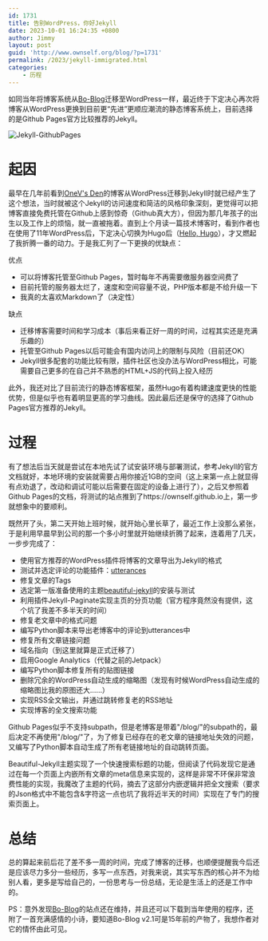```yaml
---
id: 1731
title: 告别WordPress，你好Jekyll
date: 2023-10-01 16:24:35 +0800
author: Jimmy
layout: post
guid: 'http://www.ownself.org/blog/?p=1731'
permalink: /2023/jekyll-immigrated.html
categories:
    - 历程
---
```


如同当年将博客系统从[Bo-Blog](https://www.ownself.org/2012/gao-bie-bo-blog.html)迁移至WordPress一样，最近终于下定决心再次将博客从WordPress更换到目前更“先进”更顺应潮流的静态博客系统上，目前选择的是Github Pages官方比较推荐的Jekyll。

![Jekyll-GithubPages](/assets/2023/github-pages-jekyll.png)

# 起因

最早在几年前看到[OneV's Den](https://onevcat.com/)的博客从WordPress迁移到Jekyll时就已经产生了这个想法，当时就被这个Jekyll的访问速度和简洁的风格印象深刻，更觉得可以把博客直接免费托管在Github上感到惊奇（Github真大方），但因为那几年孩子的出生以及工作上的烦恼，就一直被拖着。直到上个月读一篇技术博客时，看到作者也在使用了11年WordPress后，下定决心切换为Hugo后（[Hello, Hugo](https://therealmjp.github.io/posts/hello-hugo/)），才又燃起了我折腾一番的动力。于是我汇列了一下更换的优缺点：

优点

* 可以将博客托管至Github Pages，暂时每年不再需要缴服务器空间费了
* 目前托管的服务器太烂了，速度和空间容量不说，PHP版本都是不给升级一下
* 我真的太喜欢Markdown了（决定性）

缺点

- 迁移博客需要时间和学习成本（事后来看正好一周的时间，过程其实还是充满乐趣的）
- 托管至Github Pages以后可能会有国内访问上的限制与风险（目前还OK）
- Jekyll很多配套的功能比较有限，插件社区也没办法与WordPress相比，可能需要自己更多的在自己并不熟悉的HTML+JS的代码上投入经历

此外，我还对比了目前流行的静态博客框架，虽然Hugo有着构建速度更快的性能优势，但是似乎也有着明显更高的学习曲线。因此最后还是保守的选择了Github Pages官方推荐的Jekyll。

# 过程

有了想法后当天就是尝试在本地先试了试安装环境与部署测试，参考Jekyll的官方文档就好，本地环境的安装就需要占用你接近1GB的空间（这上来第一点上就显得有点劝退了，改动和调试可能以后需要在固定的设备上进行了），之后又参照着Github Pages的文档，将测试的站点推到了https://ownself.github.io上，第一步就想象中的要顺利。

既然开了头，第二天开始上班时候，就开始心里长草了，最近工作上没那么紧张，于是利用早晨早到公司的那一个多小时里就开始继续折腾了起来，连着用了几天，一步步完成了：

- 使用官方推荐的WordPress插件将博客的文章导出为Jekyll的格式
- 测试并选定评论的功能插件：[utterances](https://utteranc.es/)
- 修复文章的Tags
- 选定第一版准备使用的主题[beautiful\-jekyll](https://github.com/daattali/beautiful-jekyll)的安装与测试
- 利用插件Jekyll-Paginate实现主页的分页功能（官方程序竟然没有提供，这个坑了我差不多半天的时间）
- 修复老文章中的格式问题
- 编写Python脚本来导出老博客中的评论到utterances中
- 修复所有文章链接问题
- 域名指向（到这里就算是正式迁移了）
- 启用Google Analytics（代替之前的Jetpack）
- 编写Python脚本修复所有的贴图链接
- 删除冗余的WordPress自动生成的缩略图（发现有时候WordPress自动生成的缩略图比我的原图还大……）
- 实现RSS全文输出，并通过跳转修复老的RSS地址
- 实现博客的全文搜索功能

Github Pages似乎不支持subpath，但是老博客是带着"/blog/"的subpath的，最后决定不再使用"/blog/"了，为了修复已经存在的老文章的链接地址失效的问题，又编写了Python脚本自动生成了所有老链接地址的自动跳转页面。

Beautiful-Jekyll主题实现了一个快速搜索标题的功能，但阅读了代码发现它是通过在每一个页面上内嵌所有文章的meta信息来实现的，这样是非常不环保非常浪费性能的实现，我魔改了主题的代码，摘去了这部分内嵌逻辑并把全文搜索（要求的Json格式中不能包含&字符这一点也坑了我将近半天的时间）实现在了专门的搜索页面上。

# 总结

总的算起来前后花了差不多一周的时间，完成了博客的迁移，也顺便提醒我今后还是应该尽力多分一些经历，多写一点东西，对我来说，其实写东西的核心并不为给别人看，更多是写给自己的，一份思考与一份总结，无论是生活上的还是工作中的。

PS：意外发现[Bo\-Blog](https://bo-blog.com/)的站点还在维持，并且还可以下载到当年使用的程序，还附了一首充满感情的小诗，要知道Bo-Blog v2.1可是15年前的产物了，我想作者对它的情怀由此可见。

